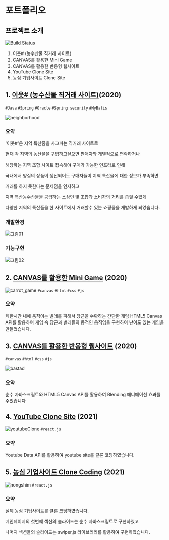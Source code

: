 # 포트폴리오
## 프로젝트 소개

[![Build Status](https://travis-ci.org/joemccann/dillinger.svg?branch=master)](https://travis-ci.org/joemccann/dillinger)

1. 이웃# (농수산물 직거래 사이트)
2. CANVAS를 활용한 Mini Game
3. CANVAS를 활용한 반응형 웹사이트
4. YouTube Clone Site
5. 농심 기업사이트 Clone Site

## 1. [이웃# (농수산물 직거래 사이트)](https://github.com/jtwjs/neighborhoodShop-spring-backnd)(2020)
`#Java` `#Spring` `#Oracle` `#Spring security` `#MyBatis`

![neighborhood](https://user-images.githubusercontent.com/60641307/108474332-9006de80-72d2-11eb-96f7-d1ab508635d9.gif)

### 요약
'이웃#'은 지역 특산품을 사고파는 직거래 사이트로

현재 각 지역의 농산물을 구입하고싶으면 판매자와 개별적으로 연락하거나 

해당하는 지역 조합 사이트 접속해야 구매가 가능한 인프라로 인해 

국내에서 양질의 상품이 생산되어도 구매자들이 지역 특산물에 대한 정보가 부족하면

거래를 하지 못한다는 문제점을 인지하고 

지역 특산농수산물을 공급하는 소상인 및 조합과 소비자의 거리를 좁힐 수있게

다양한 지역의 특산품을 한 사이트에서 거래할수 있는 쇼핑몰을 개발하게 되었습니다.

### 개발환경
![그림01](https://user-images.githubusercontent.com/60641307/108470206-f25ce080-72cc-11eb-910c-d8a647113b00.png)

### 기능구현
![그림02](https://user-images.githubusercontent.com/60641307/108470241-01439300-72cd-11eb-8874-be1735aeae45.png)

## 2. [CANVAS를 활용한 Mini Game](https://github.com/jtwjs/carrotGame-javascript-frontend) (2020)
![carrot_game](https://user-images.githubusercontent.com/60641307/103437615-fbd2b080-4c6c-11eb-8250-8fc9c6dc0ab7.gif)
`#canvas` `#html` `#css` `#js`
### 요약
제한시간 내에 움직이는 벌레를 피해서 당근을 수확하는 간단한 게임
HTML5 Canvas API를 활용하여 게임 속 당근과 벌레들의 동적인 움직임을 구현하여 
난이도 있는 게임을 만들었습니다. 

## 3. [CANVAS를 활용한 반응형 웹사이트](https://github.com/jtwjs/The-Bastad) (2020)
`#canvas` `#html` `#css` `#js`

![bastad](https://user-images.githubusercontent.com/60641307/108474604-f1c74880-72d2-11eb-894f-986334f4b352.gif)


### 요약
순수 자바스크립트와 HTML5 Canvas API를 활용하여 Blending 애니메이션 효과를 주었습니다

## 4. [YouTube Clone Site](https://github.com/jtwjs/youtube-clone) (2021)
![youtubeClone](https://user-images.githubusercontent.com/60641307/108474695-10c5da80-72d3-11eb-889d-b277addc79b7.gif)
`#react.js` 

### 요약
Youtube Data API를 활용하여 youtube site를 클론 코딩하였습니다. 


## 5. [농심 기업사이트 Clone Coding](https://github.com/jtwjs/nongshim_clone) (2021)
![nongshim](https://user-images.githubusercontent.com/60641307/108475425-05bf7a00-72d4-11eb-9f07-656881fe4d4e.gif)
`#react.js` 

### 요약
실제 농심 기업사이트를 클론 코딩하였습니다.

메인페이지의 첫번쨰 섹션의 슬라이드는 순수 자바스크립트로 구현하였고 

나머지 섹션들의 슬라이드는 swiper.js 라이브러리를 활용하여 구현하였습니다. 
